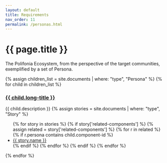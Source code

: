 ```yaml
---
layout: default
title: Requirements
nav_order: 11
permalink: /personas.html
---
```


# {{ page.title }}

The Polifonia Ecosystem, from the perspective of the target communities, exemplified by a set of Persona.

{% assign children_list = site.documents | where: "type", "Persona" %}
{% for child in children_list %}
### <a href="{{ child.url | absolute_url }}">{{ child.long-title }}</a>
{{ child.description }}
{% assign stories = site.documents | where: "type", "Story" %}
<ul>
{% for story in stories %}
{% if story['related-components'] %}
{% assign related = story['related-components'] %}
{% for r in related %} 
  {% if r.persona contains child.component-id %}
<li> <a href="{{ story.url | absolute_url }}">{{ story.name }}</a></li>
  {% endif %}
{% endfor %}
{% endif %}
{% endfor %}
</ul>
{% endfor %}
